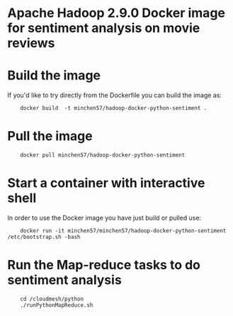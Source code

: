 # Apache Hadoop 2.9.0 Docker image for sentiment analysis on movie reviews

# Build the image

If you'd like to try directly from the Dockerfile you can build the image as:

		docker build  -t minchen57/hadoop-docker-python-sentiment .


# Pull the image

		docker pull minchen57/hadoop-docker-python-sentiment


# Start a container with interactive shell

In order to use the Docker image you have just build or pulled use:

		docker run -it minchen57/minchen57/hadoop-docker-python-sentiment /etc/bootstrap.sh -bash

# Run the Map-reduce tasks to do sentiment analysis

		cd /cloudmesh/python
		./runPythonMapReduce.sh 



